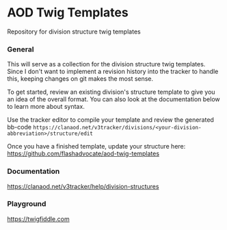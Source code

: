 # AOD Twig Templates
Repository for division structure twig templates


### General

This will serve as a collection for the division structure twig templates. Since I don't want to implement a revision history into the tracker to handle this, keeping changes on git makes the most sense.

To get started, review an existing division's structure template to give you an idea of the overall format. You can also look at the documentation below to learn more about syntax. 

Use the tracker editor to compile your template and review the generated bb-code
`https://clanaod.net/v3tracker/divisions/<your-division-abbreviation>/structure/edit`

Once you have a finished template, update your structure here: https://github.com/flashadvocate/aod-twig-templates

### Documentation
https://clanaod.net/v3tracker/help/division-structures

### Playground
https://twigfiddle.com
